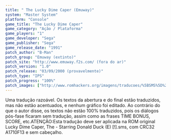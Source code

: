 ```yaml
---
title: " The Lucky Dime Caper (Emuway)"
system: "Master System"
platform: "Console"
game_title: "The Lucky Dime Caper"
game_category: "Ação / Plataforma"
game_players: "1"
game_developer: "Sega"
game_publisher: "Sega"
game_release_date: "1991"
patch_author: "B-Man"
patch_group: "Emuway (extinto)"
patch_site: "http://www.emuway.f2s.com/ (fora do ar)"
patch_version: "1.0"
patch_release: "03/09/2000 (provavelmente)"
patch_type: "IPS"
patch_progress: "100%"
patch_images: ["http://www.romhackers.org/imagens/traducoes/%5BSMS%5D%20The%20Lucky%20Dime%20Caper%20-%20Emuway%20-%201.png","http://www.romhackers.org/imagens/traducoes/%5BSMS%5D%20The%20Lucky%20Dime%20Caper%20-%20Emuway%20-%202.png","http://www.romhackers.org/imagens/traducoes/%5BSMS%5D%20The%20Lucky%20Dime%20Caper%20-%20Emuway%20-%203.png"]
---
```

Uma tradução razoável. Os textos da abertura e do final estão traduzidos, mas não estão acentuados, e nenhum gráfico foi editado. Ao contrário do que o autor disse, os textos não estão 100% traduzidos, pois os diálogos pós-fase ficaram sem tradução, assim como as frases TIME BONUS, SCORE, etc.ATENÇÃO:Esta tradução deve ser aplicada na ROM original Lucky Dime Caper, The - Starring Donald Duck (E) [!].sms, com CRC32 A1710F13 e sem cabeçalho.